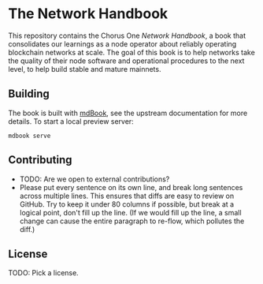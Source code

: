 # The Network Handbook

This repository contains the Chorus One _Network Handbook_, a book that
consolidates our learnings as a node operator about reliably operating blockchain
networks at scale. The goal of this book is to help networks take the quality of
their node software and operational procedures to the next level, to help build
stable and mature mainnets.

## Building

The book is built with [mdBook][mdBook], see the upstream documentation for more
details. To start a local preview server:

    mdbook serve

[mdBook]: https://rust-lang.github.io/mdBook/index.html

## Contributing

 * TODO: Are we open to external contributions?
 * Please put every sentence on its own line, and break long sentences across
   multiple lines. This ensures that diffs are easy to review on GitHub. Try to
   keep it under 80 columns if possible, but break at a logical point, don't fill
   up the line. (If we would fill up the line, a small change can cause the
   entire paragraph to re-flow, which pollutes the diff.)

## License

TODO: Pick a license.
